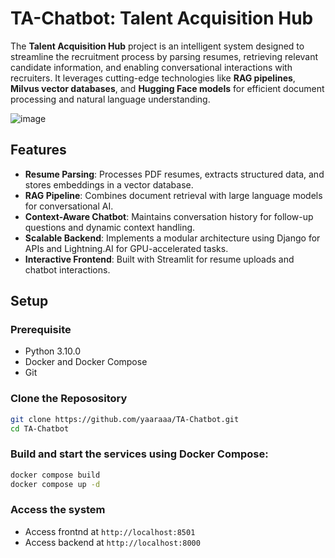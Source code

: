 # **TA-Chatbot: Talent Acquisition Hub**

The **Talent Acquisition Hub** project is an intelligent system designed to streamline the recruitment process by parsing resumes, retrieving relevant candidate information, and enabling conversational interactions with recruiters. It leverages cutting-edge technologies like **RAG pipelines**, **Milvus vector databases**, and **Hugging Face models** for efficient document processing and natural language understanding.

![image](https://github.com/user-attachments/assets/f67c6e91-f9fd-444a-a2e6-aacf7bd121f2)

## Features

- **Resume Parsing**: Processes PDF resumes, extracts structured data, and stores embeddings in a vector database.
- **RAG Pipeline**: Combines document retrieval with large language models for conversational AI.
- **Context-Aware Chatbot**: Maintains conversation history for follow-up questions and dynamic context handling.
- **Scalable Backend**: Implements a modular architecture using Django for APIs and Lightning.AI for GPU-accelerated tasks.
- **Interactive Frontend**: Built with Streamlit for resume uploads and chatbot interactions.

## Setup

### Prerequisite

- Python 3.10.0
- Docker and Docker Compose
- Git

### Clone the Reposository

``` bash
git clone https://github.com/yaaraaa/TA-Chatbot.git
cd TA-Chatbot
```

### Build and start the services using Docker Compose:

``` bash
docker compose build
docker compose up -d
```

### Access the system

- Access frontnd at `http://localhost:8501`
- Access backend at `http://localhost:8000`
